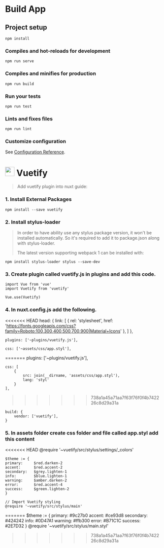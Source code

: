 # Build App

## Project setup
```
npm install
```

### Compiles and hot-reloads for development
```
npm run serve
```

### Compiles and minifies for production
```
npm run build
```

### Run your tests
```
npm run test
```

### Lints and fixes files
```
npm run lint
```

### Customize configuration
See [Configuration Reference](https://cli.vuejs.org/config/).


# <img src="https://cdn.vuetifyjs.com/images/logos/v-alt.svg" width="30" height="30"> Vuetify 
> Add vuetify plugin into nuxt guide:

### 1. Install External Packages
	npm install --save vuetify

### 2. Install stylus-loader
> In order to have ability use any stylus package version, it won't be installed automatically. So it's required to add it to package.json along with stylus-loader.
>
> The latest version supporting webpack 1 can be installed with:

	npm install stylus-loader stylus --save-dev

### 3. Create plugin called vuetify.js in plugins and add this code.

	import Vue from 'vue'
	import Vuetify from 'vuetify'

	Vue.use(Vuetify)

### 4. In nuxt.config.js add the following.

<<<<<<< HEAD
    head: {
        link: [
          { rel: 'stylesheet', href: 'https://fonts.googleapis.com/css?family=Roboto:100,300,400,500,700,900|Material+Icons' },
        ]
    },
        
    plugins: ['~plugins/vuetify.js'],

    css: ['~assets/css/app.styl'],
=======
    plugins: ['~plugins/vuetify.js'],

    css: [
        {
            src: join(__dirname, 'assets/css/app.styl'),
            lang: 'styl'
        }
    ],
>>>>>>> 738a1a45a71aa7f63f76f0f4b742226c8d29a31a

    build: {
        vendor: ['vuetify'],
    }

### 5. In assets folder create css folder and file called app.styl add this content

<<<<<<< HEAD
	@require '~vuetify/src/stylus/settings/_colors'
    
    $theme := {
    primary:     $red.darken-2
    accent:      $red.accent-2
    secondary:   $grey.lighten-1
    info:        $blue.lighten-1
    warning:     $amber.darken-2
    error:       $red.accent-4
    success:     $green.lighten-2
    }
  
    // Import Vuetify styling
    @require '~vuetify/src/stylus/main'
=======
	$theme := {
	  primary: #9c27b0
	  accent: #ce93d8
	  secondary: #424242
	  info: #0D47A1
	  warning: #ffb300
	  error: #B71C1C
	  success: #2E7D32
	}
	@require '~vuetify/src/stylus/main.styl'
>>>>>>> 738a1a45a71aa7f63f76f0f4b742226c8d29a31a
